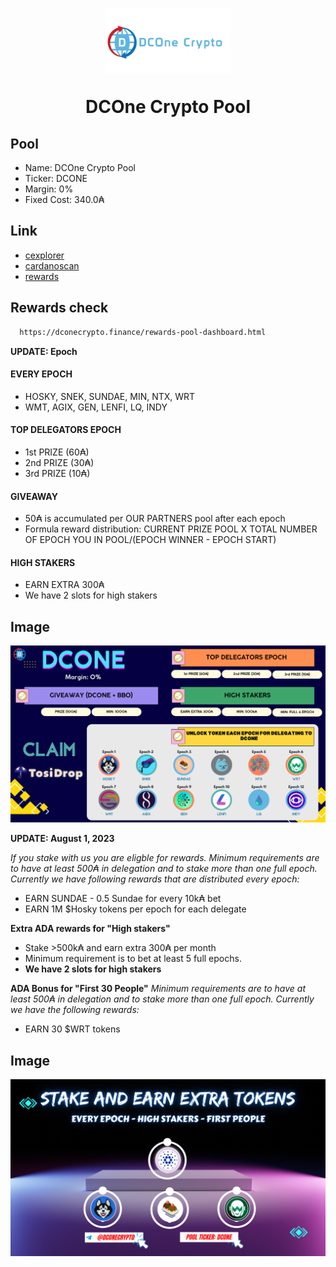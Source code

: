 <h1 align="center">
<img src="image/dconecrypto-medium.png" width="200px">
<p>DCOne Crypto Pool</p>
</h1>

## Pool

- Name: DCOne Crypto Pool
- Ticker: DCONE
- Margin: 0%
- Fixed Cost: 340.0₳

## Link

- [cexplorer](https://cexplorer.io/pool/pool1xvaagsvl9prlr20hvg2qv434yss5c88r2ml6n43wcpepxmw85lj)
- [cardanoscan](https://cardanoscan.io/pool/333bd4419f2847f1a9f7621406563524214c1ce356ffa9d62ec07213?tab=epochhistory)
- [rewards](https://dconecrypto.finance/rewards-pool-dashboard.html)

## Rewards check

```bash
  https://dconecrypto.finance/rewards-pool-dashboard.html
```

**UPDATE: Epoch**

#### EVERY EPOCH

- HOSKY, SNEK, SUNDAE, MIN, NTX, WRT
- WMT, AGIX, GEN, LENFI, LQ, INDY

#### TOP DELEGATORS EPOCH

- 1st PRIZE (60₳)
- 2nd PRIZE (30₳)
- 3rd PRIZE (10₳)

#### GIVEAWAY

- 50₳ is accumulated per OUR PARTNERS pool after each epoch
- Formula reward distribution: CURRENT PRIZE POOL X TOTAL NUMBER OF EPOCH YOU IN POOL/(EPOCH WINNER - EPOCH START)

#### HIGH STAKERS

- EARN EXTRA 300₳
- We have 2 slots for high stakers

## Image

![App Screenshot](image/EVERYEPOCH-TOPDELEGATORSEPOCH-GIVEAWAY-HIGHSTAKERS.png)

**UPDATE: August 1, 2023**

_If you stake with us you are eligble for rewards. Minimum requirements are to have at least 500₳ in delegation and to stake more than one full epoch. Currently we have following rewards that are distributed every epoch:_

- EARN SUNDAE - 0.5 Sundae for every 10k₳ bet
- EARN 1M $Hosky tokens per epoch for each delegate

**Extra ADA rewards for "High stakers"**

- Stake >500k₳ and earn extra 300₳ per month
- Minimum requirement is to bet at least 5 full epochs.
- **We have 2 slots for high stakers**

**ADA Bonus for "First 30 People"**
_Minimum requirements are to have at least 500₳ in delegation and to stake more than one full epoch. Currently we have the following rewards:_

- EARN 30 $WRT tokens

## Image

![App Screenshot](image/EveryEpoch-HighStakers-FirstPeople-2023-08-01.png)
